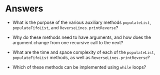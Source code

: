 # Answers
- What is the purpose of the various auxiliary methods `populateList`, `populateFifoList`, and 
`ReverseLines.printReverse`?  

- Why do these methods need to have arguments, and how does the argument change from one recursive call to 
the next?  

- What are the time and space complexity of each of the `populateList`, `populateFifoList` methods, as well 
as `ReverseLines.printReverse`?  

- Which of these methods can be implemented using `while` loops?